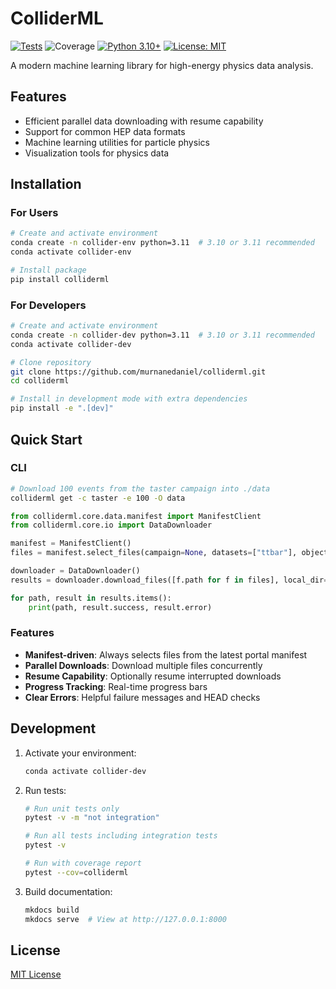 # ColliderML

[![Tests](https://github.com/murnanedaniel/colliderml/actions/workflows/tests.yml/badge.svg)](https://github.com/murnanedaniel/colliderml/actions/workflows/tests.yml)
![Coverage](./coverage.svg)
[![Python 3.10+](https://img.shields.io/badge/python-3.10%2B-blue.svg)](https://www.python.org/downloads/)
[![License: MIT](https://img.shields.io/badge/License-MIT-yellow.svg)](https://opensource.org/licenses/MIT)

A modern machine learning library for high-energy physics data analysis.

## Features

- Efficient parallel data downloading with resume capability
- Support for common HEP data formats
- Machine learning utilities for particle physics
- Visualization tools for physics data

## Installation

### For Users
```bash
# Create and activate environment
conda create -n collider-env python=3.11  # 3.10 or 3.11 recommended
conda activate collider-env

# Install package
pip install colliderml
```

### For Developers
```bash
# Create and activate environment
conda create -n collider-dev python=3.11  # 3.10 or 3.11 recommended
conda activate collider-dev

# Clone repository
git clone https://github.com/murnanedaniel/colliderml.git
cd colliderml

# Install in development mode with extra dependencies
pip install -e ".[dev]"
```

## Quick Start

### CLI

```bash
# Download 100 events from the taster campaign into ./data
colliderml get -c taster -e 100 -O data
```

```python
from colliderml.core.data.manifest import ManifestClient
from colliderml.core.io import DataDownloader

manifest = ManifestClient()
files = manifest.select_files(campaign=None, datasets=["ttbar"], objects=["tracks"], max_events=1000)

downloader = DataDownloader()
results = downloader.download_files([f.path for f in files], local_dir="data", max_workers=4, resume=True)

for path, result in results.items():
    print(path, result.success, result.error)
```

### Features

- **Manifest-driven**: Always selects files from the latest portal manifest
- **Parallel Downloads**: Download multiple files concurrently
- **Resume Capability**: Optionally resume interrupted downloads
- **Progress Tracking**: Real-time progress bars
- **Clear Errors**: Helpful failure messages and HEAD checks

## Development

1. Activate your environment:
   ```bash
   conda activate collider-dev
   ```

2. Run tests:
   ```bash
   # Run unit tests only
   pytest -v -m "not integration"
   
   # Run all tests including integration tests
   pytest -v
   
   # Run with coverage report
   pytest --cov=colliderml
   ```

3. Build documentation:
   ```bash
   mkdocs build
   mkdocs serve  # View at http://127.0.0.1:8000
   ```

## License

[MIT License](LICENSE) 